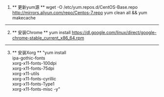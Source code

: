 1. ** 更新yum源 ** wget -O /etc/yum.repos.d/CentOS-Base.repo http://mirrors.aliyun.com/repo/Centos-7.repo
yum clean all && yum makecache
---------------------

2. ** 安装Chrome ** yum install https://dl.google.com/linux/direct/google-chrome-stable_current_x86_64.rpm
---------------------

3. ** 安装Xorg ** "yum install  \
 ipa-gothic-fonts \
 xorg-x11-fonts-100dpi \
 xorg-x11-fonts-75dpi \
 xorg-x11-utils \
 xorg-x11-fonts-cyrillic \
 xorg-x11-fonts-Type1 \
 xorg-x11-fonts-misc -y"
